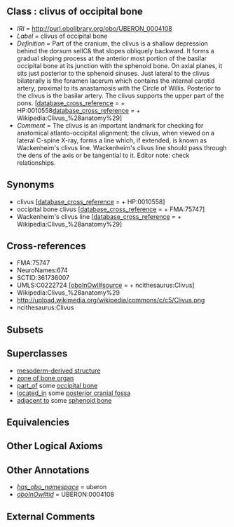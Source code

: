 
## Class : clivus of occipital bone

 * *IRI* = http://purl.obolibrary.org/obo/UBERON_0004108
 * *Label* = clivus of occipital bone
 * *Definition* = Part of the cranium, the clivus is a shallow depression behind the dorsum sellC& that slopes obliquely backward. It forms a gradual sloping process at the anterior most portion of the basilar occipital bone at its junction with the sphenoid bone. On axial planes, it sits just posterior to the sphenoid sinuses. Just lateral to the clivus bilaterally is the foramen lacerum which contains the internal carotid artery, proximal to its anastamosis with the Circle of Willis. Posterior to the clivus is the basilar artery. The clivus supports the upper part of the pons. [[database_cross_reference](../../ef/oboInOwl#hasDbXref.md) =  + HP:0010558[database_cross_reference](../../ef/oboInOwl#hasDbXref.md) =  + Wikipedia:Clivus_%28anatomy%29]
 * *Comment* = The clivus is an important landmark for checking for anatomical atlanto-occipital alignment; the clivus, when viewed on a lateral C-spine X-ray, forms a line which, if extended, is known as Wackenheim's clivus line. Wackenheim's clivus line should pass through the dens of the axis or be tangential to it. Editor note: check relationships.

## Synonyms

 * clivus [[database_cross_reference](../../ef/oboInOwl#hasDbXref.md) =  + HP:0010558]
 * occipital bone clivus [[database_cross_reference](../../ef/oboInOwl#hasDbXref.md) =  + FMA:75747]
 * Wackenheim's clivus line [[database_cross_reference](../../ef/oboInOwl#hasDbXref.md) =  + Wikipedia:Clivus_%28anatomy%29]

## Cross-references

 * FMA:75747
 * NeuroNames:674
 * SCTID:361736007
 * UMLS:C0222724 [[oboInOwl#source](../../ce/oboInOwl#source.md) =  + ncithesaurus:Clivus]
 * Wikipedia:Clivus_%28anatomy%29
 * http://upload.wikimedia.org/wikipedia/commons/c/c5/Clivus.png
 * ncithesaurus:Clivus

## Subsets


## Superclasses

 * [mesoderm-derived structure](../../UBERON/20/UBERON_0004120.md)
 * [zone of bone organ](../../UBERON/13/UBERON_0005913.md)
 * [part_of](../../BFO/50/BFO_0000050.md) some [occipital bone](../../UBERON/76/UBERON_0001676.md)
 * [located_in](../../RO/25/RO_0001025.md) some [posterior cranial fossa](../../UBERON/88/UBERON_0008788.md)
 * [adjacent to](../../RO/20/RO_0002220.md) some [sphenoid bone](../../UBERON/77/UBERON_0001677.md)

## Equivalencies


## Other Logical Axioms


## Other Annotations

 * *[has_obo_namespace](../../ce/oboInOwl#hasOBONamespace.md)* = uberon
 * *[oboInOwl#id](../../id/oboInOwl#id.md)* = UBERON:0004108

## External Comments

